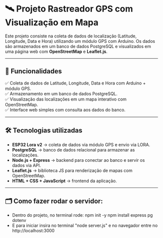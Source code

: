 # 🛰️ Projeto Rastreador GPS com Visualização em Mapa

Este projeto consiste na coleta de dados de localização (Latitude, Longitude, Data e Hora) utilizando um módulo GPS com Arduino. Os dados são armazenados em um banco de dados PostgreSQL e visualizados em uma página web com **OpenStreetMap** e **Leaflet.js**.

---

## 🚀 Funcionalidades

✅ Coleta de dados de Latitude, Longitude, Data e Hora com Arduino + módulo GPS.  
✅ Armazenamento em um banco de dados PostgreSQL.  
✅ Visualização das localizações em um mapa interativo com OpenStreetMap.  
✅ Interface web simples com consulta aos dados do banco.  

---

## 🛠️ Tecnologias utilizadas

- **ESP32 Lora v2** → coleta de dados via módulo GPS e envio via LORA.
- **PostgreSQL** → banco de dados relacional para armazenar as localizações.
- **Node.js + Express** → backend para conectar ao banco e servir os dados via API.
- **Leaflet.js** → biblioteca JS para renderização de mapas com OpenStreetMap.
- **HTML + CSS + JavaScript** → frontend da aplicação.

---

## 🗂️ Como fazer rodar o servidor:
- Dentro do projeto, no terminal rode:
npm init -y
npm install express pg dotenv
- E para iniciar insira no terminal "node server.js" e no navegador entre no http://localhost:3000

